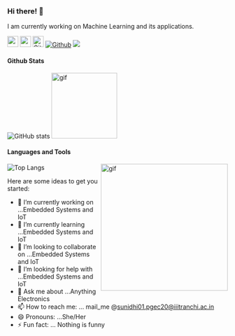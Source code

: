 ### Hi there! 👋
I am currently working on Machine Learning and its applications.

<a href="https://www.linkedin.com/in/sunidhi-singh-2b6082161/"><img src="https://img.shields.io/badge/linkedin-%230077B5.svg?&style=for-the-badge&logo=linkedin&logoColor=white" height="25px"/></a>
<a href="mailto:sunidhi01.pgec20@iiitranchi.ac.in"><img src="https://img.shields.io/badge/gmail-%23D14836.svg?&style=for-the-badge&logo=gmail&logoColor=white" height="25px"/></a>
<img src="https://media.giphy.com/media/du3J3cXyzhj75IOgvA/giphy.gif" alt="Github" height="25" />
  [![Github](https://img.shields.io/github/followers/SUNIDHI-SINGH?label=Follow&style=social)](https://github.com/SUNIDHI-SINGH)
  ![](https://visitor-badge.laobi.icu/badge?page_id=SUNIDHI-SINGH.SUNIDHI-SINGH)
  
#### Github Stats
![GitHub stats](https://github-readme-stats.vercel.app/api?username=SUNIDHI-SINGH&show_icons=true&title_color=ffffff&hide_border=true)
<img src="https://media.giphy.com/media/1fhj2RprUOpqCObj2J/giphy.gif" height="150" alt="gif"/>  

#### Languages and Tools
![Top Langs](https://github-readme-stats.vercel.app/api/top-langs/?username=SUNIDHI-SINGH&theme=vue&hide_border=true&show_icons=true)
<img align="right" alt="gif" src="https://miro.medium.com/max/1360/1*IRGHmiGsa16stedQvIaZfw.gif" height="290">





Here are some ideas to get you started:

- 🔭 I’m currently working on ...Embedded Systems and IoT
- 🌱 I’m currently learning ...Embedded Systems and IoT
- 👯 I’m looking to collaborate on ...Embedded Systems and IoT
- 🤔 I’m looking for help with ...Embedded Systems and IoT
- 💬 Ask me about ...Anything Electronics
- 📫 How to reach me: ... mail_me @sunidhi01.pgec20@iiitranchi.ac.in
- 😄 Pronouns: ...She/Her
- ⚡ Fun fact: ... Nothing is funny
